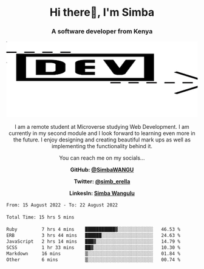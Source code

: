 
<h1 align="center"> Hi there👋, I'm Simba</h1>
<h3 align="center">A software developer from Kenya</h3>

<img src="/arrow-svgrepo-com.svg" margin="auto" width="100%" height="200px">


<p align="center">I am a remote student at Microverse studying Web Development. I am currently in my second module and I look forward to learning even more in the future. I enjoy designing and creating beautiful mark ups as well as implementing the functionality behind it.</p>

<p align="center">You can reach me on my socials... </p>

<div align="center">

__<p>  GitHub: [@SimbaWANGU](https://github.com/SimbaWANGU)__  </p>
__<p> Twitter: [@simb_erella](https://twitter.com/simb_erella)__ </p>
__<p> LinkesIn: [Simba Wangulu](https://www.linkedin.com/in/simba-wangulu/)__ </p>

</div>

<!--START_SECTION:waka-->

```text
From: 15 August 2022 - To: 22 August 2022

Total Time: 15 hrs 5 mins

Ruby         7 hrs 4 mins    ███████████▓░░░░░░░░░░░░░   46.53 %
ERB          3 hrs 44 mins   ██████░░░░░░░░░░░░░░░░░░░   24.63 %
JavaScript   2 hrs 14 mins   ███▓░░░░░░░░░░░░░░░░░░░░░   14.79 %
SCSS         1 hr 33 mins    ██▓░░░░░░░░░░░░░░░░░░░░░░   10.30 %
Markdown     16 mins         ▒░░░░░░░░░░░░░░░░░░░░░░░░   01.84 %
Other        6 mins          ▒░░░░░░░░░░░░░░░░░░░░░░░░   00.74 %
```

<!--END_SECTION:waka-->
